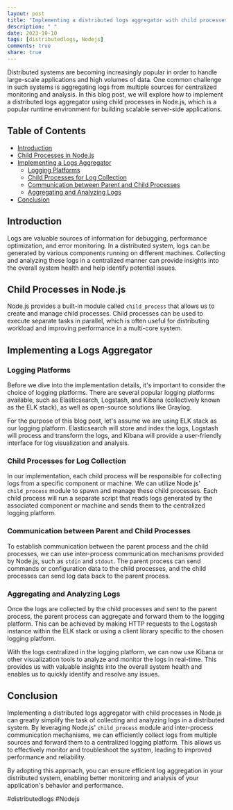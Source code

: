 ```yaml
---
layout: post
title: "Implementing a distributed logs aggregator with child processes in Node.js"
description: " "
date: 2023-10-10
tags: [distributedlogs, Nodejs]
comments: true
share: true
---
```


Distributed systems are becoming increasingly popular in order to handle large-scale applications and high volumes of data. One common challenge in such systems is aggregating logs from multiple sources for centralized monitoring and analysis. In this blog post, we will explore how to implement a distributed logs aggregator using child processes in Node.js, which is a popular runtime environment for building scalable server-side applications.

## Table of Contents
- [Introduction](#introduction)
- [Child Processes in Node.js](#child-processes-in-nodejs)
- [Implementing a Logs Aggregator](#implementing-a-logs-aggregator)
  - [Logging Platforms](#logging-platforms)
  - [Child Processes for Log Collection](#child-processes-for-log-collection)
  - [Communication between Parent and Child Processes](#communication-between-parent-and-child-processes)
  - [Aggregating and Analyzing Logs](#aggregating-and-analyzing-logs)
- [Conclusion](#conclusion)

## Introduction <a id="introduction"></a>

Logs are valuable sources of information for debugging, performance optimization, and error monitoring. In a distributed system, logs can be generated by various components running on different machines. Collecting and analyzing these logs in a centralized manner can provide insights into the overall system health and help identify potential issues.

## Child Processes in Node.js <a id="child-processes-in-nodejs"></a>

Node.js provides a built-in module called `child_process` that allows us to create and manage child processes. Child processes can be used to execute separate tasks in parallel, which is often useful for distributing workload and improving performance in a multi-core system.

## Implementing a Logs Aggregator <a id="implementing-a-logs-aggregator"></a>

### Logging Platforms <a id="logging-platforms"></a>

Before we dive into the implementation details, it's important to consider the choice of logging platforms. There are several popular logging platforms available, such as Elasticsearch, Logstash, and Kibana (collectively known as the ELK stack), as well as open-source solutions like Graylog.

For the purpose of this blog post, let's assume we are using ELK stack as our logging platform. Elasticsearch will store and index the logs, Logstash will process and transform the logs, and Kibana will provide a user-friendly interface for log visualization and analysis.

### Child Processes for Log Collection <a id="child-processes-for-log-collection"></a>

In our implementation, each child process will be responsible for collecting logs from a specific component or machine. We can utilize Node.js' `child_process` module to spawn and manage these child processes. Each child process will run a separate script that reads logs generated by the associated component or machine and sends them to the centralized logging platform.

### Communication between Parent and Child Processes <a id="communication-between-parent-and-child-processes"></a>

To establish communication between the parent process and the child processes, we can use inter-process communication mechanisms provided by Node.js, such as `stdin` and `stdout`. The parent process can send commands or configuration data to the child processes, and the child processes can send log data back to the parent process.

### Aggregating and Analyzing Logs <a id="aggregating-and-analyzing-logs"></a>

Once the logs are collected by the child processes and sent to the parent process, the parent process can aggregate and forward them to the logging platform. This can be achieved by making HTTP requests to the Logstash instance within the ELK stack or using a client library specific to the chosen logging platform.

With the logs centralized in the logging platform, we can now use Kibana or other visualization tools to analyze and monitor the logs in real-time. This provides us with valuable insights into the overall system health and enables us to quickly identify and resolve any issues.

## Conclusion <a id="conclusion"></a>

Implementing a distributed logs aggregator with child processes in Node.js can greatly simplify the task of collecting and analyzing logs in a distributed system. By leveraging Node.js' `child_process` module and inter-process communication mechanisms, we can efficiently collect logs from multiple sources and forward them to a centralized logging platform. This allows us to effectively monitor and troubleshoot the system, leading to improved performance and reliability.

By adopting this approach, you can ensure efficient log aggregation in your distributed system, enabling better monitoring and analysis of your application's behavior and performance.

#distributedlogs #Nodejs